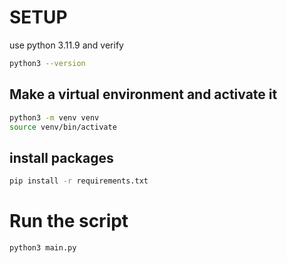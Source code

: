 # SETUP

use python 3.11.9 and verify

```bash
python3 --version
```

## Make a virtual environment and activate it

```bash
python3 -m venv venv
source venv/bin/activate
```

## install packages

```bash
pip install -r requirements.txt
```

# Run the script

```bash
python3 main.py
```
